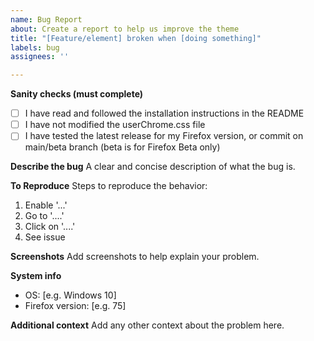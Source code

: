 ```yaml
---
name: Bug Report
about: Create a report to help us improve the theme
title: "[Feature/element] broken when [doing something]"
labels: bug
assignees: ''

---
```


**Sanity checks (must complete)**
- [ ] I have read and followed the installation instructions in the README
- [ ] I have not modified the userChrome.css file
- [ ] I have tested the latest release for my Firefox version, or commit on main/beta branch (beta is for Firefox Beta only)

**Describe the bug**
A clear and concise description of what the bug is.

**To Reproduce**
Steps to reproduce the behavior:
1. Enable '...'
2. Go to '....'
3. Click on '....'
4. See issue

**Screenshots**
Add screenshots to help explain your problem.

**System info**
 - OS: [e.g. Windows 10]
 - Firefox version: [e.g. 75]

**Additional context**
Add any other context about the problem here.